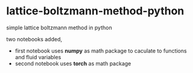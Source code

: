 # lattice-boltzmann-method-python
simple lattice boltzmann method in python 


two notebooks added, 

* first notebook uses **numpy** as math package to caculate to functions and fluid variables
* second notebook uses **torch** as math package
